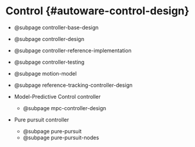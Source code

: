 Control {#autoware-control-design}
======

- @subpage controller-base-design
- @subpage controller-design
- @subpage controller-reference-implementation
- @subpage controller-testing
- @subpage motion-model
- @subpage reference-tracking-controller-design

- Model-Predictive Control controller
  - @subpage mpc-controller-design
- Pure pursuit controller
  - @subpage pure-pursuit
  - @subpage pure-pursuit-nodes
